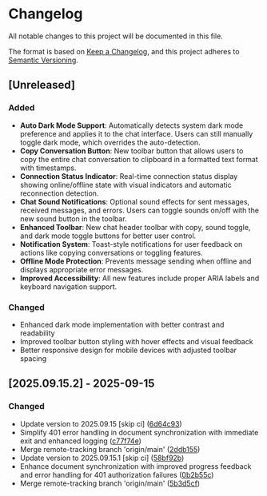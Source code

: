# Changelog

All notable changes to this project will be documented in this file.

The format is based on [Keep a Changelog](https://keepachangelog.com/en/1.0.0/),
and this project adheres to [Semantic Versioning](https://semver.org/spec/v2.0.0.html).

## [Unreleased]

### Added
- **Auto Dark Mode Support**: Automatically detects system dark mode preference and applies it to the chat interface. Users can still manually toggle dark mode, which overrides the auto-detection.
- **Copy Conversation Button**: New toolbar button that allows users to copy the entire chat conversation to clipboard in a formatted text format with timestamps.
- **Connection Status Indicator**: Real-time connection status display showing online/offline state with visual indicators and automatic reconnection detection.
- **Chat Sound Notifications**: Optional sound effects for sent messages, received messages, and errors. Users can toggle sounds on/off with the new sound button in the toolbar.
- **Enhanced Toolbar**: New chat header toolbar with copy, sound toggle, and dark mode toggle buttons for better user control.
- **Notification System**: Toast-style notifications for user feedback on actions like copying conversations or toggling features.
- **Offline Mode Protection**: Prevents message sending when offline and displays appropriate error messages.
- **Improved Accessibility**: All new features include proper ARIA labels and keyboard navigation support.

### Changed
- Enhanced dark mode implementation with better contrast and readability
- Improved toolbar button styling with hover effects and visual feedback
- Better responsive design for mobile devices with adjusted toolbar spacing

## [2025.09.15.2] - 2025-09-15

### Changed

* Update version to 2025.09.15 [skip ci] ([6d64c93](https://github.com/N6REJ/bears_aichatbot/commit/6d64c93))
* Simplify 401 error handling in document synchronization with immediate exit and enhanced logging ([c77f74e](https://github.com/N6REJ/bears_aichatbot/commit/c77f74e))
* Merge remote-tracking branch 'origin/main' ([2ddb155](https://github.com/N6REJ/bears_aichatbot/commit/2ddb155))
* Update version to 2025.09.15.1 [skip ci] ([58bf92b](https://github.com/N6REJ/bears_aichatbot/commit/58bf92b))
* Enhance document synchronization with improved progress feedback and error handling for 401 authorization failures ([0b2b55c](https://github.com/N6REJ/bears_aichatbot/commit/0b2b55c))
* Merge remote-tracking branch 'origin/main' ([5b3d5cf](https://github.com/N6REJ/bears_aichatbot/commit/5b3d5cf))
